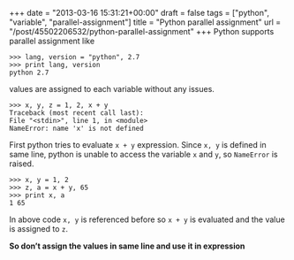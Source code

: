 +++
date = "2013-03-16 15:31:21+00:00"
draft = false
tags = ["python", "variable", "parallel-assignment"]
title = "Python parallel assignment"
url = "/post/45502206532/python-parallel-assignment"
+++
Python supports parallel assignment like

    >>> lang, version = "python", 2.7
    >>> print lang, version
    python 2.7

values are assigned to each variable without any issues.

    >>> x, y, z = 1, 2, x + y
    Traceback (most recent call last):
    File "<stdin>", line 1, in <module>
    NameError: name 'x' is not defined

First python tries to evaluate `` x + y `` expression. Since `` x, y `` is defined in same line, python is unable to access the variable `` x `` and `` y ``, so `` NameError `` is raised.

    >>> x, y = 1, 2
    >>> z, a = x + y, 65
    >>> print x, a
    1 65

In above code `` x, y `` is referenced before so `` x + y `` is evaluated and the value is assigned to `` z ``.

__So don’t assign the values in same line and use it in expression__
